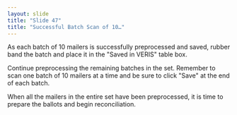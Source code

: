 ```yaml
---
layout: slide
title: "Slide 47"
title: "Successful Batch Scan of 10…"
---
```


As each batch of 10 mailers is successfully preprocessed and saved, rubber band the batch and place it in the "Saved in VERIS" table box.

Continue preprocessing the remaining batches in the set. Remember to scan one batch of 10 mailers at a time and be sure to click "Save" at the end of each batch.

When all the mailers in the entire set have been preprocessed, it is time to prepare the ballots and begin reconciliation.